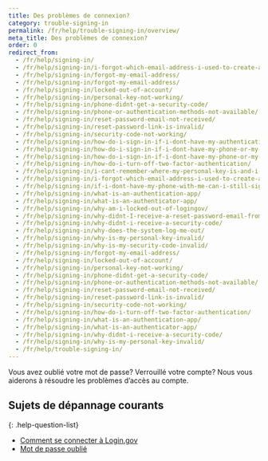 ```yaml
---
title: Des problèmes de connexion?
category: trouble-signing-in
permalink: /fr/help/trouble-signing-in/overview/
meta_title: Des problèmes de connexion?
order: 0
redirect_from:
  - /fr/help/signing-in/
  - /fr/help/signing-in/i-forgot-which-email-address-i-used-to-create-an-account/
  - /fr/help/signing-in/forgot-my-email-address/
  - /fr/help/signing-in/forgot-my-email-address/
  - /fr/help/signing-in/locked-out-of-account/
  - /fr/help/signing-in/personal-key-not-working/
  - /fr/help/signing-in/phone-didnt-get-a-security-code/
  - /fr/help/signing-in/phone-or-authentication-methods-not-available/
  - /fr/help/signing-in/reset-password-email-not-received/
  - /fr/help/signing-in/reset-password-link-is-invalid/
  - /fr/help/signing-in/security-code-not-working/
  - /fr/help/signing-in/how-do-i-sign-in-if-i-dont-have-my-authentication-methods/
  - /fr/help/signing-in/how-do-i-sign-in-if-i-dont-have-my-phone-or-my-personal-key/
  - /fr/help/signing-in/how-do-i-sign-in-if-i-dont-have-my-phone-or-my-phone-number-has-changed/
  - /fr/help/signing-in/how-do-i-turn-off-two-factor-authentication/
  - /fr/help/signing-in/i-cant-remember-where-my-personal-key-is-and-i-dont-have-my-phone-with-me/
  - /fr/help/signing-in/i-forgot-which-email-address-i-used-to-create-an-account/
  - /fr/help/signing-in/if-i-dont-have-my-phone-with-me-can-i-still-sign-in/
  - /fr/help/signing-in/what-is-an-authentication-app/
  - /fr/help/signing-in/what-is-an-authenticator-app/
  - /fr/help/signing-in/why-am-i-locked-out-of-logingov/
  - /fr/help/signing-in/why-didnt-I-receive-a-reset-password-email-from-logingov/
  - /fr/help/signing-in/why-didnt-i-receive-a-security-code/
  - /fr/help/signing-in/why-does-the-system-log-me-out/
  - /fr/help/signing-in/why-is-my-personal-key-invalid/
  - /fr/help/signing-in/why-is-my-security-code-invalid/
  - /fr/help/signing-in/forgot-my-email-address/
  - /fr/help/signing-in/locked-out-of-account/
  - /fr/help/signing-in/personal-key-not-working/
  - /fr/help/signing-in/phone-didnt-get-a-security-code/
  - /fr/help/signing-in/phone-or-authentication-methods-not-available/
  - /fr/help/signing-in/reset-password-email-not-received/
  - /fr/help/signing-in/reset-password-link-is-invalid/
  - /fr/help/signing-in/security-code-not-working/
  - /fr/help/signing-in/how-do-i-turn-off-two-factor-authentication/
  - /fr/help/signing-in/what-is-an-authentication-app/
  - /fr/help/signing-in/what-is-an-authenticator-app/
  - /fr/help/signing-in/why-didnt-i-receive-a-security-code/
  - /fr/help/signing-in/why-is-my-personal-key-invalid/
  - /fr/help/trouble-signing-in/
---
```


Vous avez oublié votre mot de passe? Verrouillé votre compte? Nous vous aiderons à résoudre les problèmes d’accès au compte.

## Sujets de dépannage courants

{: .help-question-list}
* [Comment se connecter à Login.gov](/fr/help/trouble-signing-in/how-to-sign-in/)
* [Mot de passe oublié](/fr/help/trouble-signing-in/forgot-your-password/)

